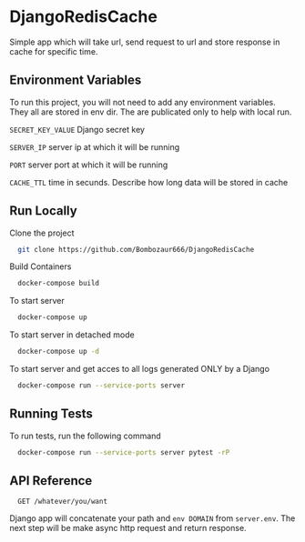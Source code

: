 
# DjangoRedisCache

Simple app which will take url, send request to url and store response in cache for specific time.


## Environment Variables

To run this project, you will not need to add any environment variables. They all are stored in env dir. The are publicated only to help with local run. 

`SECRET_KEY_VALUE` Django secret key

`SERVER_IP` server ip at which it will be running

`PORT` server port at which it will be running

`CACHE_TTL` time in secunds. Describe how long data will be stored in cache
## Run Locally

Clone the project

```bash
  git clone https://github.com/Bombozaur666/DjangoRedisCache
```

Build Containers

```bash
  docker-compose build
```

To start server 

```bash
  docker-compose up
```

To start server in detached mode
```bash
  docker-compose up -d
```

To start server and get acces to all logs generated ONLY by a Django

```bash
  docker-compose run --service-ports server 
```


## Running Tests

To run tests, run the following command

```bash
  docker-compose run --service-ports server pytest -rP
```


## API Reference


```http
  GET /whatever/you/want
```

Django app will concatenate your path and `env DOMAIN` from `server.env`. The next step will be make async http request and return response.